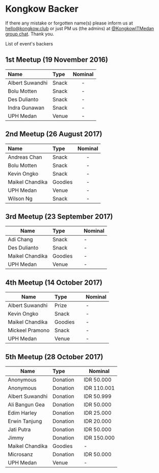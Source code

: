 # Kongkow Backer

If there any mistake or forgotten name(s) please inform us at hello@kongkow.club or just PM us (the admins) at [@KongkowITMedan group chat](https://t.me/KongkowITMedan). Thank you.

List of event's backers

## 1st Meetup (19 November 2016) 
| Name            | Type          | Nominal |
| :---            | :---          |  :---:  |
| Albert Suwandhi | Snack         | -       |
| Bolu Motten     | Snack         | -       |
| Des Dulianto    | Snack         | -       |
| Indra Gunawan   | Snack         | -       |
| UPH Medan       | Venue         | -       |


## 2nd Meetup (26 August 2017)
| Name            | Type    | Nominal |
| :-------------- | :------ | :-----: |
| Andreas Chan    | Snack   | -       |
| Bolu Motten     | Snack   | -       |
| Kevin Ongko     | Snack   | -       |
| Maikel Chandika | Goodies | -       |
| UPH Medan       | Venue   | -       |
| Wilson Ng       | Snack   | -       |

## 3rd Meetup (23 September 2017)
|Name |Type           |Nominal    |
|-----|---------------|-----------|
|Adi Chang|Snack|-|
|Des Dulianto|Snack|-|
|Maikel Chandika|Goodies|-|
|UPH Medan|Venue|-|
 
## 4th Meetup (14 October 2017)
|Name |Type           |Nominal    |
|-----|---------------|-----------|
|Albert Suwandhi|Prize|-|
|Kevin Ongko|Snack|-|
|Maikel Chandika|Goodies|-|
|Mickeel Pramono|Snack|-|
|UPH Medan|Venue|-|

## 5th Meetup (28 October 2017)
|Name |Type           |Nominal    |
|-----|---------------|-----------|
|Anonymous|Donation|IDR 50.000|
|Anonymous|Donation|IDR 110.001|
|Albert Suwandhi|Donation|IDR 50.999|
|Ali Bangun Gea|Donation|IDR 50.000|
|Edim Harley|Donation|IDR 25.000|
|Erwin Tanjung|Donation|IDR 20.000|
|Jati Putra|Donation|IDR 50.000|
|Jimmy|Donation|IDR 150.000|
|Maikel Chandika|Goodies|-|
|Microsanz|Donation|IDR 50.000|
|UPH Medan|Venue|-|
